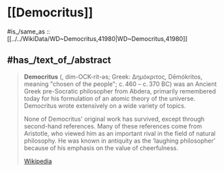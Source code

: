 
# [[Democritus]] 

#is_/same_as :: [[../../WikiData/WD~Democritus,41980|WD~Democritus,41980]] 

## #has_/text_of_/abstract 

> **Democritus** (, dim-OCK-rit-əs; Greek: Δημόκριτος, Dēmókritos, 
> meaning "chosen of the people"; c. 460 – c. 370 BC) 
> was an Ancient Greek pre-Socratic philosopher from Abdera, 
> primarily remembered today for his formulation of an atomic theory of the universe. 
> Democritus wrote extensively on a wide variety of topics.
>
> None of Democritus' original work has survived, except through second-hand references. 
> Many of these references come from Aristotle, 
> who viewed him as an important rival in the field of natural philosophy. 
> He was known in antiquity as the ‘laughing philosopher’ 
> because of his emphasis on the value of cheerfulness.
>
> [Wikipedia](https://en.wikipedia.org/wiki/Democritus) 


